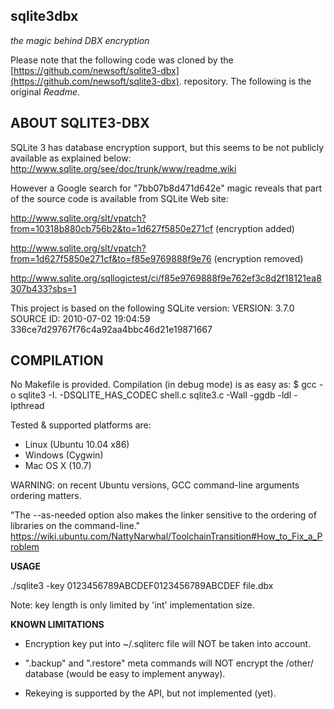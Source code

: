 ## sqlite3dbx
*the magic behind DBX encryption*

Please note that the following code was cloned by the
[https://github.com/newsoft/sqlite3-dbx](https://github.com/newsoft/sqlite3-dbx).
repository. The following is the original *Readme*.

## ABOUT SQLITE3-DBX

SQLite 3 has database encryption support, but this seems to be not publicly available as explained below:
http://www.sqlite.org/see/doc/trunk/www/readme.wiki

However a Google search for "7bb07b8d471d642e" magic reveals that part of the source code is available from SQLite Web site:

http://www.sqlite.org/slt/vpatch?from=10318b880cb756b2&to=1d627f5850e271cf (encryption added)

http://www.sqlite.org/slt/vpatch?from=1d627f5850e271cf&to=f85e9769888f9e76 (encryption removed)

http://www.sqlite.org/sqllogictest/ci/f85e9769888f9e762ef3c8d2f18121ea8307b433?sbs=1

This project is based on the following SQLite version:
VERSION: 3.7.0
SOURCE ID: 2010-07-02 19:04:59 336ce7d29767f76c4a92aa4bbc46d21e19871667

## COMPILATION

No Makefile is provided. Compilation (in debug mode) is as easy as:
$ gcc -o sqlite3 -I. -DSQLITE_HAS_CODEC shell.c sqlite3.c -Wall -ggdb -ldl -lpthread

Tested & supported platforms are:
* Linux (Ubuntu 10.04 x86)
* Windows (Cygwin)
* Mac OS X (10.7)

WARNING: on recent Ubuntu versions, GCC command-line arguments ordering matters.

"The --as-needed option also makes the linker sensitive to the ordering of libraries on the command-line."
https://wiki.ubuntu.com/NattyNarwhal/ToolchainTransition#How_to_Fix_a_Problem

**USAGE**

./sqlite3 -key 0123456789ABCDEF0123456789ABCDEF file.dbx

Note: key length is only limited by 'int' implementation size.

**KNOWN LIMITATIONS**

* Encryption key put into ~/.sqliterc file will NOT be taken into account.

* ".backup" and ".restore" meta commands will NOT encrypt the /other/ database (would be easy to implement anyway).

* Rekeying is supported by the API, but not implemented (yet).
